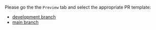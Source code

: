 Please go the the `Preview` tab and select the appropriate PR template:

* [development branch](?expand=1&template=develop-template.md)
* [main branch](?expand=1&template=main-template.md)
